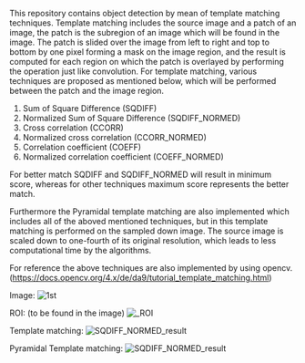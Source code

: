 This repository contains object detection by mean of template matching techniques. Template matching includes the source image and a patch of an image, the patch is the subregion of an image which will be found in the image. The patch is slided over the image from left to right and top to bottom by one pixel forming a mask on the image region, and the result is computed for each region on which the patch is overlayed by performing the operation just like convolution. For template matching, various techniques are proposed as mentioned below,  which will be performed between the patch and the image region. 

1.   Sum of Square Difference (SQDIFF)
2.   Normalized Sum of Square Difference (SQDIFF_NORMED)
3.   Cross correlation (CCORR)
4.   Normalized cross correlation (CCORR_NORMED)
5.   Correlation coefficient (COEFF)
6.   Normalized correlation coefficient (COEFF_NORMED)  

For better match SQDIFF and SQDIFF_NORMED will result in minimum score, whereas for other techniques maximum score represents the better match.

Furthermore the Pyramidal template matching are also implemented which includes all of the aboved mentioned techniques, but in this template matching is performed on the sampled down image. The source image is scaled down to one-fourth of its original resolution, which leads to less computational time by the algorithms.

For reference the above techniques are also implemented by using opencv. (https://docs.opencv.org/4.x/de/da9/tutorial_template_matching.html)

Image:
![1st](https://github.com/RajaAhsan97/Object-Detection-by-Template-Matching-Techniques/assets/155144523/cd020bd5-70c6-4987-8ebc-3cba4c7cca85)

ROI: (to be found in the image)
![_ROI](https://github.com/RajaAhsan97/Object-Detection-by-Template-Matching-Techniques/assets/155144523/1f56a4c1-d0d6-447c-a59f-afe7fe0d514f)

Template matching:
![SQDIFF_NORMED_result](https://github.com/RajaAhsan97/Object-Detection-by-Template-Matching-Techniques/assets/155144523/bec9dd63-d8ce-497f-8e84-a1cc591271c2)

Pyramidal Template matching:
![SQDIFF_NORMED_result](https://github.com/RajaAhsan97/Object-Detection-by-Template-Matching-Techniques/assets/155144523/68134619-61b3-491e-a37f-2be39c6a6bd3)

